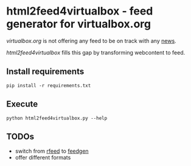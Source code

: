 html2feed4virtualbox - feed generator for virtualbox.org
========================================================
_virtualbox.org_ is not offering any feed to be on track with any [news](https://www.virtualbox.org/wiki/News).

_html2feed4virtualbox_ fills this gap by transforming webcontent to feed. 

## Install requirements
`pip install -r requirements.txt`

## Execute 
`python html2feed4virtualbox.py --help`

## TODOs
* switch from [rfeed](https://pypi.org/project/rfeed/) to [feedgen](https://pypi.org/project/feedgen/)
* offer different formats

